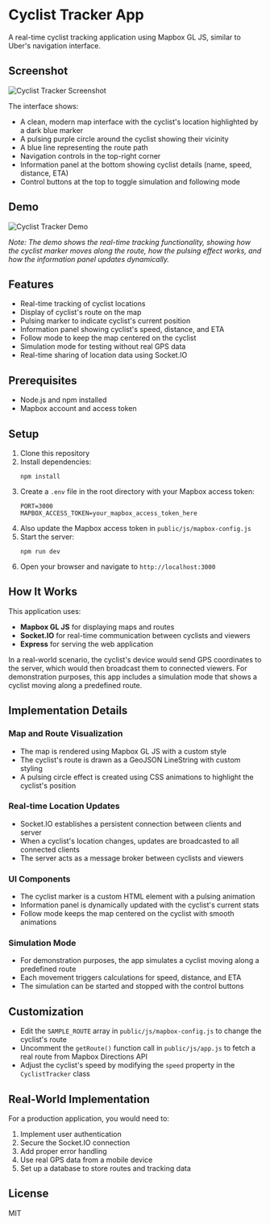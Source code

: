 # Cyclist Tracker App

A real-time cyclist tracking application using Mapbox GL JS, similar to Uber's navigation interface.

## Screenshot

![Cyclist Tracker Screenshot](screenshot.png)

The interface shows:

-   A clean, modern map interface with the cyclist's location highlighted by a dark blue marker
-   A pulsing purple circle around the cyclist showing their vicinity
-   A blue line representing the route path
-   Navigation controls in the top-right corner
-   Information panel at the bottom showing cyclist details (name, speed, distance, ETA)
-   Control buttons at the top to toggle simulation and following mode

## Demo

![Cyclist Tracker Demo](Cyclist%20Tracker.gif)

_Note: The demo shows the real-time tracking functionality, showing how the cyclist marker moves along the route, how the pulsing effect works, and how the information panel updates dynamically._

## Features

-   Real-time tracking of cyclist locations
-   Display of cyclist's route on the map
-   Pulsing marker to indicate cyclist's current position
-   Information panel showing cyclist's speed, distance, and ETA
-   Follow mode to keep the map centered on the cyclist
-   Simulation mode for testing without real GPS data
-   Real-time sharing of location data using Socket.IO

## Prerequisites

-   Node.js and npm installed
-   Mapbox account and access token

## Setup

1. Clone this repository
2. Install dependencies:
    ```
    npm install
    ```
3. Create a `.env` file in the root directory with your Mapbox access token:
    ```
    PORT=3000
    MAPBOX_ACCESS_TOKEN=your_mapbox_access_token_here
    ```
4. Also update the Mapbox access token in `public/js/mapbox-config.js`
5. Start the server:
    ```
    npm run dev
    ```
6. Open your browser and navigate to `http://localhost:3000`

## How It Works

This application uses:

-   **Mapbox GL JS** for displaying maps and routes
-   **Socket.IO** for real-time communication between cyclists and viewers
-   **Express** for serving the web application

In a real-world scenario, the cyclist's device would send GPS coordinates to the server, which would then broadcast them to connected viewers. For demonstration purposes, this app includes a simulation mode that shows a cyclist moving along a predefined route.

## Implementation Details

### Map and Route Visualization

-   The map is rendered using Mapbox GL JS with a custom style
-   The cyclist's route is drawn as a GeoJSON LineString with custom styling
-   A pulsing circle effect is created using CSS animations to highlight the cyclist's position

### Real-time Location Updates

-   Socket.IO establishes a persistent connection between clients and server
-   When a cyclist's location changes, updates are broadcasted to all connected clients
-   The server acts as a message broker between cyclists and viewers

### UI Components

-   The cyclist marker is a custom HTML element with a pulsing animation
-   Information panel is dynamically updated with the cyclist's current stats
-   Follow mode keeps the map centered on the cyclist with smooth animations

### Simulation Mode

-   For demonstration purposes, the app simulates a cyclist moving along a predefined route
-   Each movement triggers calculations for speed, distance, and ETA
-   The simulation can be started and stopped with the control buttons

## Customization

-   Edit the `SAMPLE_ROUTE` array in `public/js/mapbox-config.js` to change the cyclist's route
-   Uncomment the `getRoute()` function call in `public/js/app.js` to fetch a real route from Mapbox Directions API
-   Adjust the cyclist's speed by modifying the `speed` property in the `CyclistTracker` class

## Real-World Implementation

For a production application, you would need to:

1. Implement user authentication
2. Secure the Socket.IO connection
3. Add proper error handling
4. Use real GPS data from a mobile device
5. Set up a database to store routes and tracking data

## License

MIT
